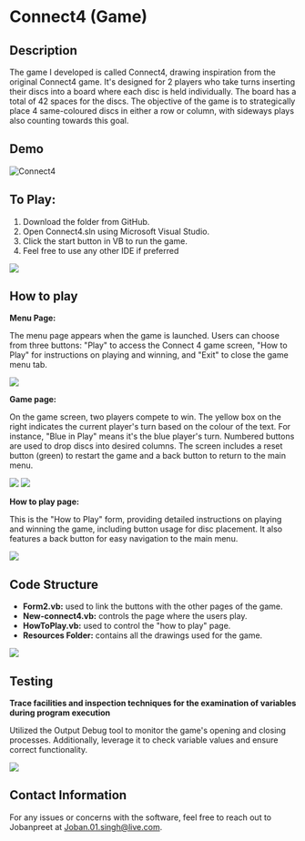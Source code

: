 # **Connect4 (Game)** 

## **Description**

The game I developed is called Connect4, drawing inspiration from the original Connect4 game. It's designed for 2 players who take turns inserting their discs into a board where each disc is held individually. The board has a total of 42 spaces for the discs. The objective of the game is to strategically place 4 same-coloured discs in either a row or column, with sideways plays also counting towards this goal.


## **Demo**
![Connect4](https://github.com/Jobanpreet0/Connect4/assets/66274737/17f90e52-7633-487a-a998-35f037107676)

## **To Play:**

1. Download the folder from GitHub.
2. Open Connect4.sln using Microsoft Visual Studio.
3. Click the start button in VB to run the game.
4. Feel free to use any other IDE if preferred

![](RackMultipart20231219-1-j4pq5h_html_1237769c92936349.png)

## **How to play**

**Menu Page:**

The menu page appears when the game is launched. Users can choose from three buttons: "Play" to access the Connect 4 game screen, "How to Play" for instructions on playing and winning, and "Exit" to close the game menu tab.

![](RackMultipart20231219-1-j4pq5h_html_64c26070e245b947.png)

**Game page:**

On the game screen, two players compete to win. The yellow box on the right indicates the current player's turn based on the colour of the text. For instance, "Blue in Play" means it's the blue player's turn. Numbered buttons are used to drop discs into desired columns. The screen includes a reset button (green) to restart the game and a back button to return to the main menu.

![](RackMultipart20231219-1-j4pq5h_html_e0fd9fb927f84e3d.png) ![](RackMultipart20231219-1-j4pq5h_html_5ba06be1af577506.png)

**How to play page:**

This is the "How to Play" form, providing detailed instructions on playing and winning the game, including button usage for disc placement. It also features a back button for easy navigation to the main menu.

![](RackMultipart20231219-1-j4pq5h_html_e3d37e739031a7e5.png)

## **Code Structure**

- **Form2.vb:** used to link the buttons with the other pages of the game.
- **New-connect4.vb:** controls the page where the users play.
- **HowToPlay.vb:** used to control the "how to play" page.
- **Resources Folder:** contains all the drawings used for the game.

![](RackMultipart20231219-1-j4pq5h_html_a7826ea94d460b56.png)

## **Testing**

**Trace facilities and inspection techniques for the examination of variables during program execution**

Utilized the Output Debug tool to monitor the game's opening and closing processes. Additionally, leverage it to check variable values and ensure correct functionality.

![](RackMultipart20231219-1-j4pq5h_html_9bb68a645fe45acf.png)

## **Contact Information**

For any issues or concerns with the software, feel free to reach out to Jobanpreet at Joban.01.singh@live.com.
